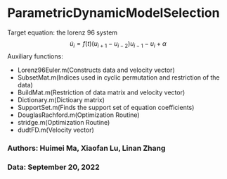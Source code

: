 # ParametricDynamicModelSelection
Target equation: the lorenz 96 system 
$$\dot{u}_{i} =f(t) ( u_{i+1} - u_{i-2} )  u_{i-1} - u_{i} + \alpha$$
Auxiliary functions:
 * Lorenz96Euler.m(Constructs data and velocity vector)
 * SubsetMat.m(Indices used in cyclic permutation and restriction of the data)
 * BuildMat.m(Restriction of data matrix and velocity vector)
 * Dictionary.m(Dictioary matrix)
 * SupportSet.m(Finds the support set of equation coefficients)
 * DouglasRachford.m(Optimization Routine)
 * stridge.m(Optimization Routine)
 * dudtFD.m(Velocity vector)  
### Authors: Huimei Ma, Xiaofan Lu, Linan Zhang  
### Data: September 20, 2022
